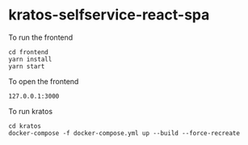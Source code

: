 # kratos-selfservice-react-spa
To run the frontend
```
cd frontend
yarn install
yarn start
```

To open the frontend
```
127.0.0.1:3000
```

To run kratos
```
cd kratos
docker-compose -f docker-compose.yml up --build --force-recreate
```